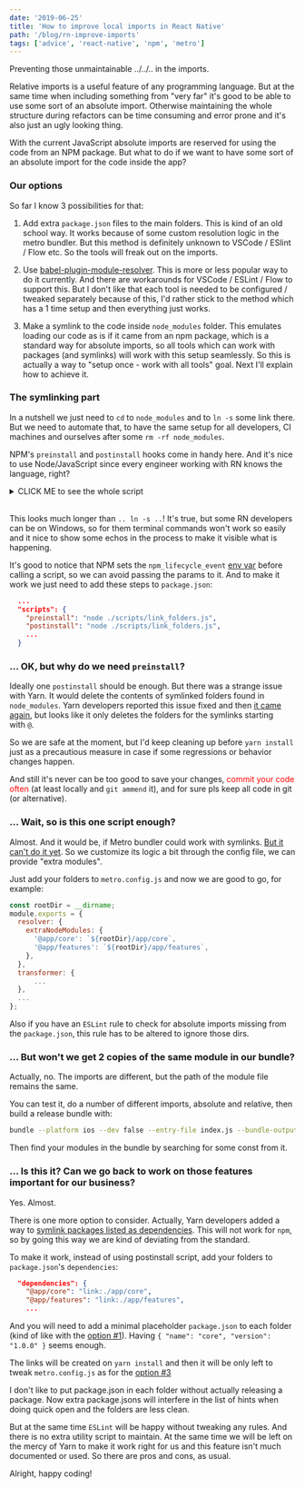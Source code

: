 ```yaml
---
date: '2019-06-25'
title: 'How to improve local imports in React Native'
path: '/blog/rn-improve-imports'
tags: ['advice', 'react-native', 'npm', 'metro']
---
```


Preventing those unmaintainable ../../.. in the imports.

Relative imports is a useful feature of any programming language. But at the same time when including something from "very far" it's good to be able to use some sort of an absolute import. Otherwise maintaining the whole structure during refactors can be time consuming and error prone and it's also just an ugly looking thing.

With the current JavaScript absolute imports are reserved for using the code from an NPM package. But what to do if we want to have some sort of an absolute import for the code inside the app?

### Our options

So far I know 3 possibilities for that:

<div id="option-one"></div>

1. Add extra `package.json` files to the main folders. This is kind of an old school way. It works because of some custom resolution logic in the metro bundler. But this method is definitely unknown to VSCode / ESlint / Flow etc. So the tools will freak out on the imports.

<div id="option-two"></div>

2. Use [babel-plugin-module-resolver](https://github.com/tleunen/babel-plugin-module-resolver). This is more or less popular way to do it currently. And there are workarounds for VSCode / ESLint / Flow to support this. But I don't like that each tool is needed to be configured / tweaked separately because of this, I'd rather stick to the method which has a 1 time setup and then everything just works.

<div id="option-three"></div>

3. Make a symlink to the code inside `node_modules` folder. This emulates loading our code as is if it came from an npm package, which is a standard way for absolute imports, so all tools which can work with packages (and symlinks) will work with this setup seamlessly. So this is actually a way to "setup once - work with all tools" goal. Next I'll explain how to achieve it.

### The symlinking part

In a nutshell we just need to `cd` to `node_modules` and to `ln -s` some link there. But we need to automate that, to have the same setup for all developers, CI machines and ourselves after some `rm -rf node_modules`.

NPM's `preinstall` and `postinstall` hooks come in handy here. And it's nice to use Node/JavaScript since every engineer working with RN knows the language, right?

<details><summary>CLICK ME to see the whole script</summary>
<div>

`gist:zubko/6e6b8ddde6fb03b3109416dae8b6a04e`

</div>
</details>
<br>

This looks much longer than `.. ln -s ..`! It's true, but some RN developers can be on Windows, so for them terminal commands won't work so easily and it nice to show some echos in the process to make it visible what is happening.

It's good to notice that NPM sets the `npm_lifecycle_event` [env var](https://docs.npmjs.com/misc/scripts#current-lifecycle-event) before calling a script, so we can avoid passing the params to it. And to make it work we just need to add these steps to `package.json`:

```json
  ...
  "scripts": {
    "preinstall": "node ./scripts/link_folders.js",
    "postinstall": "node ./scripts/link_folders.js",
    ...
  }
```

### ... OK, but why do we need `preinstall`?

Ideally one `postinstall` should be enough. But there was a strange issue with Yarn. It would delete the contents of symlinked folders found in `node_modules`. Yarn developers reported this issue fixed and then [it came again](https://github.com/yarnpkg/yarn/issues/2238), but looks like it only deletes the folders for the symlinks starting with&nbsp;`@`.

So we are safe at the moment, but I'd keep cleaning up before `yarn install` just as a precautious measure in case if some regressions or behavior changes happen.

And still it's never can be too good to save your changes, <font color="red">commit your code often</font> (at least locally and `git ammend` it), and for sure pls keep all code in git (or alternative).

### ... Wait, so is this one script enough?

Almost. And it would be, if Metro bundler could work with symlinks. [But it can't do it yet](https://github.com/facebook/metro/issues/1). So we customize its logic a bit through the config file, we can provide "extra modules".

<div id="option-three-tweak-metro"></div>

Just add your folders to `metro.config.js` and now we are good to go, for example:

```js
const rootDir = __dirname;
module.exports = {
  resolver: {
    extraNodeModules: {
      '@app/core': `${rootDir}/app/core`,
      '@app/features': `${rootDir}/app/features`,
    },
  },
  transformer: {
      ...
  },
  ...
};
```

Also if you have an `ESLint` rule to check for absolute imports missing from the `package.json`, this rule has to be altered to ignore those dirs.

### ... But won't we get 2 copies of the same module in our bundle?

Actually, no. The imports are different, but the path of the module file remains the same.

You can test it, do a number of different imports, absolute and relative, then build a release bundle with:

```bash
bundle --platform ios --dev false --entry-file index.js --bundle-output=bundle.js
```

Then find your modules in the bundle by searching for some const from it.

### ... Is this it? Can we go back to work on those features important for our business?

Yes. Almost.

There is one more option to consider. Actually, Yarn developers added a way to [symlink packages listed as dependencies](https://github.com/yarnpkg/rfcs/blob/master/implemented/0000-link-dependency-type.md). This will not work for `npm`, so by going this way we are kind of deviating from the standard.

To make it work, instead of using postinstall script, add your folders to `package.json`'s `dependencies`:

```json
  "dependencies": {
    "@app/core": "link:./app/core",
    "@app/features": "link:./app/features",
    ...
```

And you will need to add a minimal placeholder `package.json` to each folder (kind of like with the [option #1](#option-one)). Having `{ "name": "core", "version": "1.0.0" }` seems enough.

The links will be created on `yarn install` and then it will be only left to tweak `metro.config.js` as for the [option #3](#option-three-tweak-metro)

I don't like to put package.json in each folder without actually releasing a package. Now extra package.jsons will interfere in the list of hints when doing quick open and the folders are less clean.

But at the same time `ESLint` will be happy without tweaking any rules. And there is no extra utility script to maintain. At the same time we will be left on the mercy of Yarn to make it work right for us and this feature isn't much documented or used. So there are pros and cons, as usual.

Alright, happy coding!